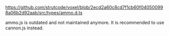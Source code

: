 https://github.com/strutcode/voxel/blob/2ecd2a60c8cd7f1cb60f040500998a06b2d92aab/src/types/ammo.d.ts

ammo.js is outdated and not maintained anymore. It is recommended to use cannon.js instead.
